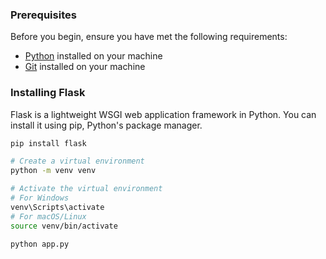 ### Prerequisites

Before you begin, ensure you have met the following requirements:

- [Python](https://www.python.org/) installed on your machine
- [Git](https://git-scm.com/) installed on your machine

### Installing Flask

Flask is a lightweight WSGI web application framework in Python. You can install it using pip, Python's package manager.

```sh
pip install flask

# Create a virtual environment
python -m venv venv

# Activate the virtual environment
# For Windows
venv\Scripts\activate
# For macOS/Linux
source venv/bin/activate

python app.py
